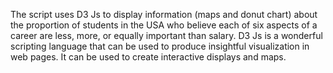 The script uses D3 Js to display information (maps and donut chart) about the proportion of students in the USA who believe each of six aspects of a career are less, more, 
or equally important than salary. D3 Js is a wonderful scripting language that can be used to produce insightful visualization in web pages. It can be used to create interactive displays and maps.
